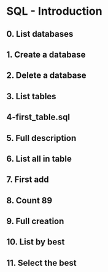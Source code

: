 # SQL - Introduction

## 0. List databases
## 1. Create a database
## 2. Delete a database
## 3. List tables
## 4-first_table.sql
## 5. Full description
## 6. List all in table
## 7. First add
## 8. Count 89
## 9. Full creation
## 10. List by best
## 11. Select the best
